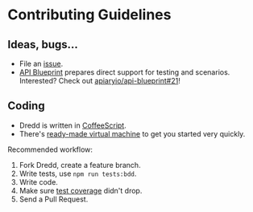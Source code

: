 # Contributing Guidelines

## Ideas, bugs...

- File an [issue][issues].
- [API Blueprint][] prepares direct support for testing and scenarios. Interested?
  Check out [apiaryio/api-blueprint#21](https://github.com/apiaryio/api-blueprint/issues/21)!

## Coding

- Dredd is written in [CoffeeScript][].
- There's [ready-made virtual machine][vde] to get you started very quickly.

Recommended workflow:

1. Fork Dredd, create a feature branch.
2. Write tests, use `npm run tests:bdd`.
3. Write code.
4. Make sure [test coverage][] didn't drop.
5. Send a Pull Request.


[API Blueprint]: http://apiblueprint.org/
[CoffeeScript]: http://coffeescript.org

[test coverage]: https://coveralls.io/r/apiaryio/dredd?branch=master
[issues]: https://github.com/apiaryio/dredd/issues
[vde]: VirtualDevelopmentEnvironment.md
